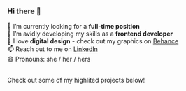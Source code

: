 ### Hi there 👋



🔭  I’m currently looking for a <strong>full-time position</strong> <br/>
🌱  I’m avidly developing my skills as a <strong>frontend developer</strong> <br/>
💙  I love <strong>digital design</strong> - check out my graphics on [Behance](https://www.behance.net/mackenzieclark2) <br/>
📫  Reach out to me on [LinkedIn](https://www.linkedin.com/in/mackenzieraeclark/) <br/>
😄  Pronouns: she / her / hers <br/>

<br/>
Check out some of my highlited projects below!
